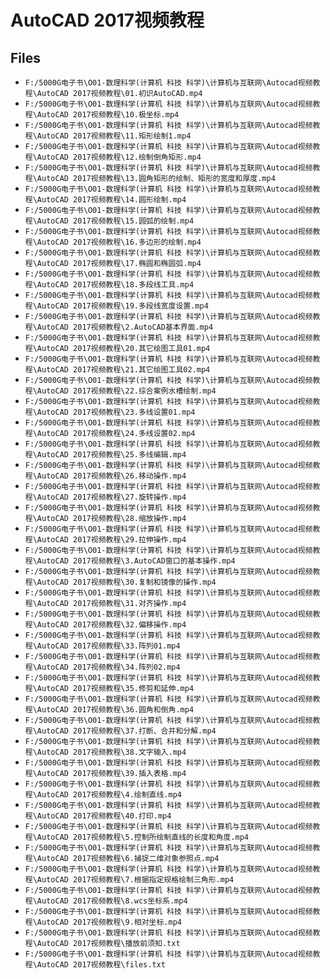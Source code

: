 # AutoCAD 2017视频教程

## Files

- `F:/5000G电子书\O01-数理科学(计算机 科技 科学)\计算机与互联网\Autocad视频教程\AutoCAD 2017视频教程\01.初识AutoCAD.mp4`
- `F:/5000G电子书\O01-数理科学(计算机 科技 科学)\计算机与互联网\Autocad视频教程\AutoCAD 2017视频教程\10.极坐标.mp4`
- `F:/5000G电子书\O01-数理科学(计算机 科技 科学)\计算机与互联网\Autocad视频教程\AutoCAD 2017视频教程\11.矩形绘制1.mp4`
- `F:/5000G电子书\O01-数理科学(计算机 科技 科学)\计算机与互联网\Autocad视频教程\AutoCAD 2017视频教程\12.绘制倒角矩形.mp4`
- `F:/5000G电子书\O01-数理科学(计算机 科技 科学)\计算机与互联网\Autocad视频教程\AutoCAD 2017视频教程\13.圆角矩形的绘制、矩形的宽度和厚度.mp4`
- `F:/5000G电子书\O01-数理科学(计算机 科技 科学)\计算机与互联网\Autocad视频教程\AutoCAD 2017视频教程\14.圆形绘制.mp4`
- `F:/5000G电子书\O01-数理科学(计算机 科技 科学)\计算机与互联网\Autocad视频教程\AutoCAD 2017视频教程\15.圆弧的绘制.mp4`
- `F:/5000G电子书\O01-数理科学(计算机 科技 科学)\计算机与互联网\Autocad视频教程\AutoCAD 2017视频教程\16.多边形的绘制.mp4`
- `F:/5000G电子书\O01-数理科学(计算机 科技 科学)\计算机与互联网\Autocad视频教程\AutoCAD 2017视频教程\17.椭圆和椭圆弧.mp4`
- `F:/5000G电子书\O01-数理科学(计算机 科技 科学)\计算机与互联网\Autocad视频教程\AutoCAD 2017视频教程\18.多段线工具.mp4`
- `F:/5000G电子书\O01-数理科学(计算机 科技 科学)\计算机与互联网\Autocad视频教程\AutoCAD 2017视频教程\19.多段线宽度设置.mp4`
- `F:/5000G电子书\O01-数理科学(计算机 科技 科学)\计算机与互联网\Autocad视频教程\AutoCAD 2017视频教程\2.AutoCAD基本界面.mp4`
- `F:/5000G电子书\O01-数理科学(计算机 科技 科学)\计算机与互联网\Autocad视频教程\AutoCAD 2017视频教程\20.其它绘图工具01.mp4`
- `F:/5000G电子书\O01-数理科学(计算机 科技 科学)\计算机与互联网\Autocad视频教程\AutoCAD 2017视频教程\21.其它绘图工具02.mp4`
- `F:/5000G电子书\O01-数理科学(计算机 科技 科学)\计算机与互联网\Autocad视频教程\AutoCAD 2017视频教程\22.综合案例水槽绘制.mp4`
- `F:/5000G电子书\O01-数理科学(计算机 科技 科学)\计算机与互联网\Autocad视频教程\AutoCAD 2017视频教程\23.多线设置01.mp4`
- `F:/5000G电子书\O01-数理科学(计算机 科技 科学)\计算机与互联网\Autocad视频教程\AutoCAD 2017视频教程\24.多线设置02.mp4`
- `F:/5000G电子书\O01-数理科学(计算机 科技 科学)\计算机与互联网\Autocad视频教程\AutoCAD 2017视频教程\25.多线编辑.mp4`
- `F:/5000G电子书\O01-数理科学(计算机 科技 科学)\计算机与互联网\Autocad视频教程\AutoCAD 2017视频教程\26.移动操作.mp4`
- `F:/5000G电子书\O01-数理科学(计算机 科技 科学)\计算机与互联网\Autocad视频教程\AutoCAD 2017视频教程\27.旋转操作.mp4`
- `F:/5000G电子书\O01-数理科学(计算机 科技 科学)\计算机与互联网\Autocad视频教程\AutoCAD 2017视频教程\28.缩放操作.mp4`
- `F:/5000G电子书\O01-数理科学(计算机 科技 科学)\计算机与互联网\Autocad视频教程\AutoCAD 2017视频教程\29.拉伸操作.mp4`
- `F:/5000G电子书\O01-数理科学(计算机 科技 科学)\计算机与互联网\Autocad视频教程\AutoCAD 2017视频教程\3.AutoCAD窗口的基本操作.mp4`
- `F:/5000G电子书\O01-数理科学(计算机 科技 科学)\计算机与互联网\Autocad视频教程\AutoCAD 2017视频教程\30.复制和镜像的操作.mp4`
- `F:/5000G电子书\O01-数理科学(计算机 科技 科学)\计算机与互联网\Autocad视频教程\AutoCAD 2017视频教程\31.对齐操作.mp4`
- `F:/5000G电子书\O01-数理科学(计算机 科技 科学)\计算机与互联网\Autocad视频教程\AutoCAD 2017视频教程\32.偏移操作.mp4`
- `F:/5000G电子书\O01-数理科学(计算机 科技 科学)\计算机与互联网\Autocad视频教程\AutoCAD 2017视频教程\33.阵列01.mp4`
- `F:/5000G电子书\O01-数理科学(计算机 科技 科学)\计算机与互联网\Autocad视频教程\AutoCAD 2017视频教程\34.阵列02.mp4`
- `F:/5000G电子书\O01-数理科学(计算机 科技 科学)\计算机与互联网\Autocad视频教程\AutoCAD 2017视频教程\35.修剪和延伸.mp4`
- `F:/5000G电子书\O01-数理科学(计算机 科技 科学)\计算机与互联网\Autocad视频教程\AutoCAD 2017视频教程\36.圆角和倒角.mp4`
- `F:/5000G电子书\O01-数理科学(计算机 科技 科学)\计算机与互联网\Autocad视频教程\AutoCAD 2017视频教程\37.打断、合并和分解.mp4`
- `F:/5000G电子书\O01-数理科学(计算机 科技 科学)\计算机与互联网\Autocad视频教程\AutoCAD 2017视频教程\38.文字输入.mp4`
- `F:/5000G电子书\O01-数理科学(计算机 科技 科学)\计算机与互联网\Autocad视频教程\AutoCAD 2017视频教程\39.插入表格.mp4`
- `F:/5000G电子书\O01-数理科学(计算机 科技 科学)\计算机与互联网\Autocad视频教程\AutoCAD 2017视频教程\4.绘制直线.mp4`
- `F:/5000G电子书\O01-数理科学(计算机 科技 科学)\计算机与互联网\Autocad视频教程\AutoCAD 2017视频教程\40.打印.mp4`
- `F:/5000G电子书\O01-数理科学(计算机 科技 科学)\计算机与互联网\Autocad视频教程\AutoCAD 2017视频教程\5.控制所绘制直线的长度和角度.mp4`
- `F:/5000G电子书\O01-数理科学(计算机 科技 科学)\计算机与互联网\Autocad视频教程\AutoCAD 2017视频教程\6.捕捉二维对象参照点.mp4`
- `F:/5000G电子书\O01-数理科学(计算机 科技 科学)\计算机与互联网\Autocad视频教程\AutoCAD 2017视频教程\7.根据指定规格绘制三角形.mp4`
- `F:/5000G电子书\O01-数理科学(计算机 科技 科学)\计算机与互联网\Autocad视频教程\AutoCAD 2017视频教程\8.wcs坐标系.mp4`
- `F:/5000G电子书\O01-数理科学(计算机 科技 科学)\计算机与互联网\Autocad视频教程\AutoCAD 2017视频教程\9.相对坐标.mp4`
- `F:/5000G电子书\O01-数理科学(计算机 科技 科学)\计算机与互联网\Autocad视频教程\AutoCAD 2017视频教程\播放前须知.txt`
- `F:/5000G电子书\O01-数理科学(计算机 科技 科学)\计算机与互联网\Autocad视频教程\AutoCAD 2017视频教程\files.txt`
